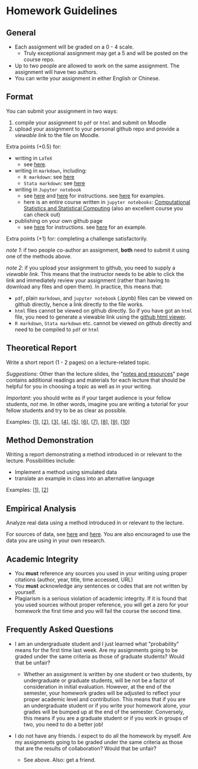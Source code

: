# Homework Guidelines

## General

- Each assignment will be graded on a 0 - 4 scale.
    - Truly exceptional assignment may get a 5 and will be posted on the course repo.
- Up to two people are allowed to work on the same assignment. The assignment will have two authors.
- You can write your assignment in either English or Chinese.

## Format
You can submit your assignment in two ways:
1. compile your assignment to `pdf` or `html` and submit on Moodle
2. upload your assignment to your personal github repo and provide a _viewable link_ to the file on Moodle.

Extra points (+0.5) for:
- writing in `LaTeX`
    - see [here](https://github.com/jiamingmao/data-analysis/blob/master/Materials/Software/LaTex/LaTex.md).
- writing in `markdown`, including:
    - `R markdown`: see [here](https://jiamingmao.github.io/data-analysis/Resources/#rr-markdown)
    - `Stata markdown`: see [here](https://jiamingmao.github.io/data-analysis/Resources/#stata)
- writing in `Jupyter notebook`
    - see [here](https://jupyter.org/) and [here](https://jupyter-notebook.readthedocs.io/en/stable/notebook.html) for instructions. see [here](https://github.com/jupyter/jupyter/wiki/A-gallery-of-interesting-Jupyter-Notebooks#statistics-machine-learning-and-data-science) for examples.
    - here is an entire course written in `jupyter notebooks`: [Computational Statistics and Statistical Computing](http://people.duke.edu/~ccc14/sta-663-2018/index.html) (also an excellent course you can check out)
- publishing on your own github page
    - see [here](https://github.com/jiamingmao/data-analysis/blob/master/Materials/Software/Git%20and%20Github/Git%20and%20Github.md) for instructions. see [here](https://sudongqi.github.io/) for an example.

Extra points (+1) for: completing a challenge satisfactorily.

*note 1*: if two people co-author an assignment, **both** need to submit it using one of the methods above.

*note 2*: if you upload your assignment to github, you need to supply a _viewable link_. This means that the instructor needs to be able to click the link and immediately review your assignment (rather than having to download any files and open them). In practice, this means that:
 - `pdf`, plain `markdown`, and `jupyter notebook` (.ipynb) files can be viewed on github directly, hence a link directly to the file works.
 - `html` files cannot be viewed on github directly. So if you have got an `html` file, you need to generate a viewable link using the [github html viewer](https://htmlpreview.github.io/).
 - `R markdown`, `Stata markdown` etc. cannot be viewed on github directly and need to be compiled to `pdf` or `html`

## Theoretical Report

Write a short report (1 - 2 pages) on a lecture-related topic.

*Suggestions*: Other than the lecture slides, the "[notes and resources](https://jiamingmao.github.io/data-analysis/Lectures/)" page contains additional readings and materials for each lecture that should be helpful for you in choosing a topic as well as in your writing.

*Important*: you should write as if your target audience is your fellow students, *not* me. In other words, imagine you are writing a tutorial for your fellow students and try to be as clear as possible.

Examples: [[1](http://am207.info/wiki/Divergence.html)], [[2](http://am207.info/wiki/Entropy.html)], [[3](https://vsoch.github.io/2013/bias-and-variance-tradeoff/)], [[4](https://sudongqi.github.io/p6)], [[5](https://timvieira.github.io/blog/post/2014/10/06/kl-divergence-as-an-objective-function/)], [[6](https://www.countbayesie.com/blog/2017/5/9/kullback-leibler-divergence-explained)], [[7](https://pandeykartikey.github.io/machine/learning/basics/2018/05/22/cross-entropy.html)], [[8](https://colah.github.io/posts/2015-09-Visual-Information/)], [[9](https://rdipietro.github.io/friendly-intro-to-cross-entropy-loss/)], [[10](https://ethen8181.github.io/machine-learning/model_selection/kl_divergence.html)]

## Method Demonstration

Writing a report demonstrating a method introduced in or relevant to the lecture. Possibilities include:
- Implement a method using simulated data
- translate an example in class into an alternative language

Examples: [[1](http://htmlpreview.github.io/?https://github.com/jiamingmao/principles-of-economics/blob/master/Homework/intro_regression.html)], [[2](https://github.com/philippbauch/simple-linear-regression-notebook/blob/master/linear-regression-demo.ipynb)]

## Empirical Analysis

Analyze real data using a method introduced in or relevant to the lecture.

For sources of data, see [here](https://github.com/jiamingmao/data-analysis/tree/master/Materials/Data) and [here](https://jiamingmao.github.io/data-analysis/Resources/#miscellaneous). You are also encouraged to use the data you are using in your own research.

## Academic Integrity
- You **must** reference any sources you used in your writing using proper citations (author, year, title, time accessed, URL)
- You **must** acknowledge any sentences or codes that are not written by yourself.
- Plagiarism is a serious violation of academic integrity. If it is found that you used sources without proper reference, you will get a zero for your homework the first time and you will fail the course the second time.

## Frequently Asked Questions
- I am an undergraduate student and I just learned what "probability" means for the first time last week. Are my assignments going to be graded under the same criteria as those of graduate students? Would that be unfair?
    - Whether an assignment is written by one student or two students, by undergraduate or graduate students, will be not be a factor of consideration in initial evaluation. However, at the end of the semester, your homework grades will be adjusted to reflect your proper academic level and contribution. This means that if you are an undergraduate student or if you write your homework alone, your grades will be bumped up at the end of the semester. Conversely, this means if you are a graduate student or if you work in groups of two, you need to do a better job!


- I do not have any friends. I expect to do all the homework by myself. Are my assignments going to be graded under the same criteria as those that are the results of collaboration? Would that be unfair?
    - See above. Also: get a friend.
